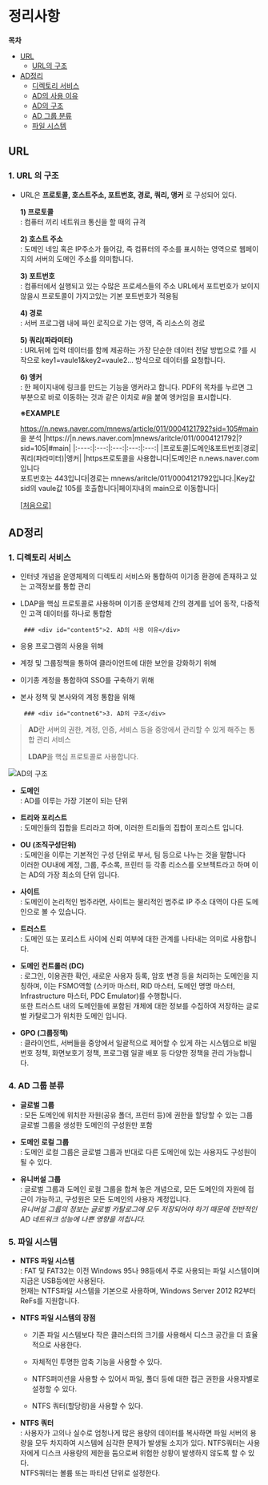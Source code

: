 # 정리사항

**목차**
  + <a href="#content1">URL</a>
     + <a href="#content2">URL의 구조</a>
  + <a href="#content3">AD정리</a>
     + <a href="#content4">디렉토리 서비스</a>
     + <a href="#content5">AD의 사용 이유</a>
     + <a href="#content6">AD의 구조</a>
     + <a href="#content7">AD 그룹 분류</a>
     + <a href="#content8">파일 시스템</a>
 

 ## <div id="content1">URL</div>
 ### <div id="content2">1. URL 의 구조 </div>
 - URL은 __프로토콜, 호스트주소, 포트번호, 경로, 쿼리, 앵커__ 로 구성되어 있다.
    
    **1) 프로토콜**<br>
    : 컴퓨터 끼리 네트워크 통신을 할 때의 규격
    
    **2) 호스트 주소**<br>
    : 도메인 네임 혹은 IP주소가 들어감, 즉 컴퓨터의 주소를 표시하는 영역으로 웹페이지의 서버의 도메인 주소를
    의미합니다.
    
    **3) 포트번호**<br>
    : 컴퓨터에서 실행되고 있는 수많은 프로세스들의 주소
    URL에서 포트번호가 보이지 않을시 프로토콜이 가지고있는 기본 포트번호가 적용됨
    
   **4) 경로**<br>
    : 서버 프로그램 내에 짜인 로직으로 가는 영역, 즉 리소스의 경로

   **5) 쿼리(파라미터)** <br>
    : URL뒤에 입력 데이터를 함께 제공하는 가장 단순한 데이터 전달 방법으로 ?를 시작으로 key1=vaule1&key2=vaule2... 방식으로 데이터를 요청합니다.

    **6) 앵커**<br>
    : 한 페이지내에 링크를 만드는 기능을 앵커라고 합니다.
    PDF의 목차를 누르면 그 부분으로 바로 이동하는 것과 같은 이치로 #을 붙여 앵커임을 표시합니다.
    
    **※EXAMPLE**<br>
     
     <https://n.news.naver.com/mnews/article/011/0004121792?sid=105#main> 을 분석
    |https://|n.news.naver.com|mnews/aritcle/011/0004121792|?sid=105|#main|
    |:----:|:---:|:---:|:---:|:---:|
    |프로토콜|도메인&포트번호|경로|쿼리(파라미터)|앵커|
    |https프로토콜을 사용합니다|도메인은 n.news.naver.com입니다<br>포트번호는 443입니다|경로는 mnews/aritcle/011/0004121792입니다.|Key값 sid의 vaule값 105를 호출합니다|페이지내의 main으로 이동합니다|
      
      <a href="#home">[처음으로]</a>
    
  ## <div id="content3">AD정리</div>

  ### <div id="content4">1. 디렉토리 서비스</div>
- 인터넷 개념을 운영체제의 디렉토리 서비스와 통합하여 이기종 환경에 존재하고 있는 고객정보를 통합 관리

- LDAP을 핵심 프로토콜로 사용하며 이기종 운영체제 간의 경계를 넘어 동작, 다중적인 고객 데이터를 하나로 통합함

       ### <div id="content5">2. AD의 사용 이유</div>
+ 응용 프로그램의 사용을 위해<br>

+ 계정 및 그룹정책을 통하여 클라이언트에 대한 보안을 강화하기 위해<br>

+ 이기종 계정을 통합하여 SSO를 구축하기 위해<br>

+ 본사 정책 및 본사와의 계정 통합을 위해<br>

       ### <div id="contnet6">3. AD의 구조</div>

> **AD**란 서버의 권한, 계정, 인증, 서비스 등을 중앙에서 관리할 수 있게 해주는 통합 관리 서비스 
>
> **LDAP**을 핵심 프로토콜로 사용합니다.

<p>
 <img src="https://www.dispersednet.com/active-directory/module2/images/adstructure.gif" alt="AD의 구조" /)
</p>

  + **도메인** <br> : AD를 이루는 가장 기본이 되는 단위
 
  + **트리와 포리스트** <br> : 도메인들의 집합을 트리라고 하며, 이러한 트리들의 집합이 포리스트 입니다.

  + **OU (조직구성단위)**<br> : 도메인을 이루는 기본적인 구성 단위로 부서, 팀 등으로 나누는 것을 말합니다 <br>이러한 OU내에 계정, 그룹, 주소록, 프린터 등 각종 리소스를 오브젝트라고 하며 이는 AD의 가장 최소의 단위 입니다.

  + **사이트** <br> : 도메인이 논리적인 범주라면, 사이트는 물리적인 범주로 IP 주소 대역이 다른 도메인으로 볼 수 있습니다.

  + **트러스트** <br> : 도메인 또는 포리스트 사이에 신뢰 여부에 대한 관계를 나타내는 의미로 사용합니다.

  + **도메인 컨트롤러 (DC)** <br> : 로그인, 이용권한 확인, 새로운 사용자 등록, 암호 변경 등을 처리하는 도메인을 지칭하며, 이는 FSMO역할 (스키마 마스터, RID 마스터, 도메인 명명 마스터, Infrastructure 마스터, PDC Emulator)를 수행합니다.<br> 또한 트러스트 내의 도메인들에 포함된 개체에 대한 정보를 수집하여 저장하는 글로벌 카탈로그가 위치한 도메인 입니다.

  + **GPO (그룹정책)** <br> : 클라이언트, 서버들을 중앙에서 일괄적으로 제어할 수 있게 하는 시스템으로 비밀번호 정책, 화면보호기 정책, 프로그램 일괄 배포 등 다양한 정책을 관리 가능합니다.

### <div id="content7"> 4. AD 그룹 분류</div>
  + **글로벌 그룹** <br> : 모든 도메인에 위치한 자원(공유 폴더, 프린터 등)에 권한을 할당할 수 있는 그룹 <br>글로벌 그룹을 생성한 도메인의 구성원만 포함

  + **도메인 로컬 그룹**<br> : 도메인 로컬 그룹은 글로벌 그룹과 반대로 다른 도메인에 있는 사용자도 구성원이 될 수 있다.

  + **유니버설 그룹** <br> : 글로벌 그룹과 도메인 로컬 그룹을 합쳐 놓은 개념으로, 모든 도메인의 자원에 접근이 가능하고, 구성원은 모든 도메인의 사용자 계정입니다. <br>*유니버설 그룹의 정보는 글로벌 카탈로그에 모두 저장되어야 하기 때문에 전반적인 AD 네트워크 성능에 나쁜 영향을 끼칩니다.*

 ### <div id="content8">5. 파일 시스템</div>
  + **NTFS 파일 시스템** <br> : FAT 및 FAT32는 이전 Windows 95나 98등에서 주로 사용되는 파일 시스템이며 지금은 USB등에만 사용된다. <br> 현재는 NTFS파일 시스템을 기본으로 사용하며, Windows Server 2012 R2부터 ReFs를 지원합니다.

  + **NTFS 파일 시스템의 장점**<br>
   
    +  기존 파일 시스템보다 작은 클러스터의 크기를 사용해서 디스크 공간을 더 효율적으로 사용한다.

    + 자체적인 투명한 압축 기능을 사용할 수 있다.

    + NTFS퍼미션을 사용할 수 있어서 파일, 폴더 등에 대한 접근 권한을 사용자별로 설정할 수 있다.

    + NTFS 쿼터(할당량)을 사용할 수 있다.

  + **NTFS 쿼터**<br> : 사용자가 고의나 실수로 엄청나게 많은 용량의 데이터를 복사하면 파일 서버의 용량을 모두 차지하여 시스템에 심각한 문제가 발생될 소지가 있다. NTFS쿼터는 사용자에게 디스크 사용량의 제한을 둠으로써 위험한 상황이 발생하지 않도록 할 수 있다.<br> NTFS쿼터는 볼륨 또는 파티션 단위로 설정한다.
